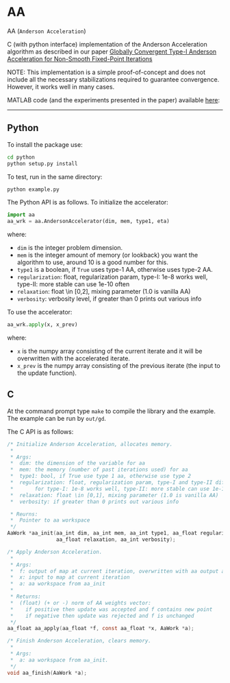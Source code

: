 AA
====

AA (`Anderson Acceleration`)

C (with python interface) implementation of the Anderson Acceleration algorithm as described in our paper [Globally Convergent Type-I Anderson Acceleration for Non-Smooth Fixed-Point Iterations](https://web.stanford.edu/~boyd/papers/nonexp_global_aa1.html)

NOTE: This implementation is a simple proof-of-concept and does not include all
the necessary stabilizations required to guarantee convergence. However, it
works well in many cases.

MATLAB code (and the experiments presented in the paper) available [here](https://github.com/cvxgrp/nonexp_global_aa1/): 

----

Python
----

To install the package use:
```bash
cd python
python setup.py install
```
To test, run in the same directory:
```bash
python example.py
```

The Python API is as follows. To initialize the accelerator:
```python
import aa
aa_wrk = aa.AndersonAccelerator(dim, mem, type1, eta)
```
where:
* `dim` is the integer problem dimension.
* `mem` is the integer amount of memory (or lookback) you want the algorithm to use, around 10 is a good number for this. 
* `type1` is a boolean, if `True` uses type-1 AA, otherwise uses type-2 AA.
* `regularization`: float, regularization param, type-I: 1e-8 works well, type-II: more stable can use 1e-10 often
* `relaxation`: float \in [0,2], mixing parameter (1.0 is vanilla AA)
* `verbosity`: verbosity level, if greater than 0 prints out various info

To use the accelerator:
```python
aa_wrk.apply(x, x_prev)
```
where:
* `x` is the numpy array consisting of the current iterate and it will be overwritten with the accelerated iterate.
* `x_prev` is the numpy array consisting of the previous iterate (the input to the update function).


C
----

At the command prompt type `make` to compile the library and the example. The
example can be run by `out/gd`.

The C API is as follows:

```C
/* Initialize Anderson Acceleration, allocates memory.
 *
 * Args:
 *  dim: the dimension of the variable for aa
 *  mem: the memory (number of past iterations used) for aa
 *  type1: bool, if True use type 1 aa, otherwise use type 2
 *  regularization: float, regularization param, type-I and type-II different
 *       for type-I: 1e-8 works well, type-II: more stable can use 1e-10 often
 *  relaxation: float \in [0,1], mixing parameter (1.0 is vanilla AA)
 *  verbosity: if greater than 0 prints out various info

 * Reurns:
 *  Pointer to aa workspace
 */
AaWork *aa_init(aa_int dim, aa_int mem, aa_int type1, aa_float regularization,
                aa_float relaxation, aa_int verbosity);

/* Apply Anderson Acceleration.
 *
 * Args:
 *  f: output of map at current iteration, overwritten with aa output at end.
 *  x: input to map at current iteration
 *  a: aa workspace from aa_init
 *
 * Returns:
 *  (float) (+ or -) norm of AA weights vector:
 *    if positive then update was accepted and f contains new point
 *    if negative then update was rejected and f is unchanged
 */
aa_float aa_apply(aa_float *f, const aa_float *x, AaWork *a);

/* Finish Anderson Acceleration, clears memory.
 *
 * Args:
 *  a: aa workspace from aa_init.
 */
void aa_finish(AaWork *a);
```

